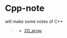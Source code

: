 # Cpp-note
will make some notes of C++

> * [2D_array](https://github.com/pengxin99/Cpp-note/blob/master/2D-array.cpp)
